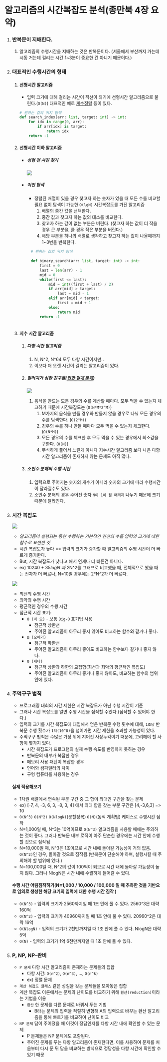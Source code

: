 # 알고리즘의 시간복잡도 분석(종만북 4장 요약)

1. ### 반복문이 지배한다.

   1. 알고리즘의 수행시간을 지배하는 것은 반복문이다. (서울에서 부산까지 가는데 시동 거는데 걸리는 시간 1~3분이 중요한 건 아니기 때문이다.)

2. ### 대표적인 수행시간의 형태

   1. #### 선형시간 알고리즘

      - 입력 크기에 대해 걸리는 시간이 직선이 되기에 선형시간 알고리즘으로 불린다.(`O(N)`)
        대표적인 예로 [계수정렬](https://bowbowbow.tistory.com/8) 등이 있다.

      ```python
      # 원하는 값의 위치 탐색
      def search_index(arr: list, target: int) -> int:
          for idx in range(0, arr):
              if arr[idx] is target:
                  return idx
          return -1
      ```
      
   2. #### 선형시간 이하 알고리즘
   
      - ##### 성형 전 사진 찾기
   
        ![](../../img/theory/01-TimeComplexity/search-plastic-surgery.png)
   
      - ##### 이진 탐색
   
        - 정렬된 배열이 있을 경우 찾고자 하는 숫자가 있을 때 모든 수를 비교할 필요 없이 탐색이 가능한 `O(lgN)` 시간복잡도를 가진 알고리즘
             1. 배열의 중간 값을 선택한다.
             2. 중간 값과 찾고자 하는 값의 대소를 비교한다.
             3. 찾고자 하는 값이 없는 부분은 버린다.
                (찾고자 하는 값이 더 작을 경우 큰 부분을, 클 경우 작은 부분을 버린다.)
           4. 해당 부분을 하나의 배열로 생각하고 찾고자 하는 값이 나올때까지 1~3번을 반복한다.
        
      ```python
           # 원하는 값의 위치 탐색
           
           def binary_search(arr: list, target: int) -> int:
               first = 0
               last = len(arr) - 1
               mid = 0
               while(first <= last):
                   mid = int((first + last) / 2)
                   if arr[mid] > target:
                       last = mid - 1
                   elif arr[mid] < target:
                       first = mid + 1
                   else:
                       return mid
               return -1
           
        ```
   
   3. #### 지수 시간 알고리즘
   
      1. ##### 다항 시간 알고리즘
   
         1. N, N^2, N^64 모두  다항 시간이지만..
         2. 이보다 더 오랜 시간이 걸리는 알고리즘이 있다.
   
      2. ##### 알러지가 심한 친구들([집합 덮개 문제](https://dudri63.github.io/2019/01/25/algo15/))
   
         ![](../../img/theory/01-TimeComplexity/allergy.png)
   
         1. 음식을 만드는 모든 경우의 수를 계산할 때마다. 모두 먹을 수 있는지 체크하기 때문에 시간복잡도는 (`O(N*M*2^M)`)
               1. M가지의 음식을 만들 경우와 만들지 않을 경우로 나눠 모든 경우의 수를 탐색한다. (`O(2^M)`)
               2. 경우의 수를 하나 만들 때마다 모두 먹을 수 있는지 체크한다. (`O(N*M)`)
               3. 모든 경우의 수를 체크한 후 모두 먹을 수 있는 경우에서 최소값을 구한다. (`O(N)`)
            2. 무식하게 풀어서 느린게 아니다 지수시간 알고리즘 보다 나은 다항시간 알고리즘이 존재하지 않는 문제도 아직 많다.
   
      3. ##### 소인수 분해의 수행 시간
   
         1. 입력으로 주어지는 숫자의 개수가 아니라 숫자의 크기에 따라 수행시간이 달라질수도 있다.
         2. 소인수 분해의 경우 주어진 숫자 `N이 1이 될 때까지` 나누기 때문에 크기 때문에 달라진다.
   
3. ### 시간 복잡도

   ![](../../img/theory/01-TimeComplexity/time_complexity_graph.png)

   - *알고리즘이 실행되는 동안 수행하는 기본적인 연산의 수를 입력의 크기에 대한 함수로 표현한 것*
   - 시간 복잡도가 높다 == 입력의 크기가 증가할 때 알고리즘의 수행 시간이 더 빠르게 증가한다.
   - But, 시간 복잡도가 낮다고 해서 언제나 더 빠른건 아니다.
   - ex) 10240 + 35*logN 과 2*N^2를 그래프로 비교했을 때, 전체적으로 봤을 때는 전자가 더 빠르나, N=10일 경우에는 2*N^2가 더 빠르다.

   ![](../../img/theory/01-TimeComplexity/compare_n2_and_const.png)

   - 최선의 수행 시간
   - 최악의 수행 시간
   - 평균적인 경우의 수행 시간
   - 점근적 시간 표기:
     - `O (빅 오)` - 보통 `Big-O` 표기법 사용
       - 점근적 상한선
       - 주어진 알고리즘이 아무리 좋지 않아도 비교하는 함수와 같거나 좋다.
     - `Ω (오메가)`
       - 점근적 하한선
       - 주어진 알고리즘이 아무리 좋아도 비교하는 함수보다 같거나 좋지 않다.
     - `Θ (세타)`
       - 점근적 상한과 하한의 교집합(최선과 최악의 평균적인 복잡도)
       - 주어진 알고리즘이 아무리 좋거나 좋지 않아도, 비교하는 함수의 범위 안에 있다.



5. ### 주먹구구 법칙

   - 프로그래밍 대회의 시간 제한은 시간 복잡도가 아닌 수행 시간이 기준
   - 그러나 시간 복잡도를 알면 수행 시간을 짐작할 수있다.(짐작할 수 있어야 한다.)
   - 입력의 크기를 시간 복잡도에 대입해서 얻은 반복문 수행 횟수에 대해, `1초당` 반복문 수행 횟수가 `1억(10^8)`을 넘어가면 시간 제한을 초과할 가능성이 있다.
   - 주먹구구 법칙은 수많은 가정 위에 지어진 사상누각이기 때문에, 고려해야 할 사항이 몇가지 있다.
     - 시간 복잡도가 프로그램의 실제 수행 속도를 반영하지 못하는 경우
     - 반복문의 내부가 복잡한 경우
     - 메모리 사용 패턴이 복잡한 경우
     - 언어와 컴파일러의 차이
     - 구형 컴퓨터를 사용하는 경우


    #### 실제 적용해보기

      - 1차원 배열에서 연속된 부분 구간 중 그 합이 최대인 구간을 찾는 문제
      - ex) [-7, 4, -3, 6, 3, -8, 3, 4] 에서 최대 합을 갖는 부분 구간은 [4,-3,6,3] => 10
      - `O(N^3)`  `O(N^2)`  `O(NlogN)`(분할정복)  `O(N)`(동적 계획법) 케이스로 수행시간 짐작
      - N=1,000일 때,  N^3는 10억이므로 `O(N^3)` 알고리즘을 사용할 때에는 주의하는 것이 좋다. 그러나 반복문 내부 로직이 아주 단순한 경우에는 시간 안에 수행할 것으로 짐작됨
      - N=10,000일 때, N^3은 1조이므로 시간 내에 돌아갈 가능성이 거의 없음. `O(N^2)`인 경우,  돌아갈 것으로 짐작됨.(반복문이 단순해야 하며, 실행시킬 때 주의해야 할 범위에 있다.)
      - N=100,000일 때, N^2의 값이 100억이 되므로 시간 내에 돌아갈 가능성이 높지 않다. 그러나 NlogN은 시간 내에 수월하게 들어갈 수 있다.



     #### 수행 시간 어림짐작하기(N=1,000 / 10,000 / 100,000 일 때 추측한 것을 기반으로 임의로 생성한 해당 크기의 입력에 대한 수행 시간 짐작 )

      - `O(N^3)` - 입력의 크기가 2560까지일 때 1초 안에 풀 수 있다. 2560^3은 대략 160억
      - `O(N^2)` - 입력의 크기가 40960까지일 때 1초 안에 풀 수 있다. 20960^2은 대략 16억
      - `O(NlogN)` - 입력의 크기가 2천만까지일 때 1초 안에 풀 수 있다. NlogN은 대략 5억
      - `O(N)` - 입력의 크기가 1억 6천만까지일 때 1초 안에 풀 수 있다.



7. ### P, NP, NP-완비

   - `P 문제` 다항 시간 알고리즘이 존재하는 문제들의 집합
     - 다항 시간: `O(n^2)`, `O(n^3)`, ..., `O(n^k)`
     - ex) 정렬 문제
   - `계산 복잡도 클래스` 같은 성질을 갖는 문제들을 모아놓은 집합
   - 계산 복잡도 이론에서는 문제의 난이도를 비교하기 위해 `환산(reduction)`이라는 기법을 이용
     - `환산` 한 문제를 다른 문제로 바꿔서 푸는 기법
       - B라는 문제의 입력을 적절히 변형해 A의 입력으로 바꾸는 환산 알고리즘을 통해 빠르기를 비교하여 난이도 비교
   - `NP 문제` 답이 주어졌을 때 이것이 정답인지를 다항 시간 내에 확인할 수 있는 문제
     - P 문제들은 NP 문제에도 포함된다.
     - 주어진 문제를 푸는 다항 알고리즘이 존재한다면, 이를 사용하여 문제를 처음부터 다시 푼 뒤 답을 비교하는 방식으로 정당성을 다항 시간에 확인할 수 있기 때문
